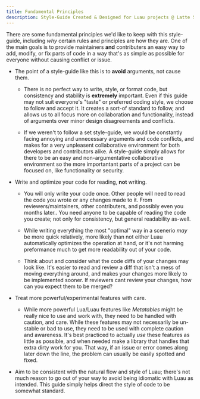 ```yaml
---
title: Fundamental Principles
description: Style-Guide Created & Designed for Luau projects @ Latte Softworks
---
```


There are some fundamental principles we'd like to keep with this style-guide, including *why* certain rules and principles are how they are. One of the main goals is to provide maintainers **and** contributers an easy way to add, modify, or fix parts of code in a way that's as simple as possible for everyone without causing conflict or issue.

- The point of a style-guide like this is to **avoid** arguments, not cause them.

    - There is no perfect way to write, style, or format code, but consistency and stability is **extremely** important. Even if this guide may not suit everyone's "taste" or preferred coding style, we choose to follow and accept it. It creates a sort-of standard to follow, and allows us to all focus more on collaboration and functionality, instead of arguments over minor design disagreements and conflicts.

    - If we weren't to follow a set style-guide, we would be constantly facing annoying and unnecessary arguments and code conflicts, and makes for a very unpleasent collaborative environment for both developers and contributors alike. A style-guide simply allows for there to be an easy and non-argumentative collaborative environment so the more importantant parts of a project can be focused on, like functionality or security.

- Write and optimize your code for reading, **not** writing.

    - You will only write your code once. Other people will need to read the code you wrote or any changes made to it. From reviewers/maintainers, other contributers, and possibly even you months later.. You need anyone to be capable of reading the code you create; not only for consistency, but general readability as-well.

    - While writing everything the most "optimal" way in a scenerio *may* be more quick relatively, more likely than not either Luau automatically optimizes the operation at hand, or it's not harming preformance much to get more readability out of your code.

    - Think about and consider what the code diffs of your changes may look like. It's easier to read and review a diff that isn't a mess of moving everything around, and makes your changes more likely to be implemented sooner. If reviewers cant review your changes, how can you expect them to be merged?

- Treat more powerful/experimental features with care.
    - While more powerful Lua/Luau features like *Metatables* might be really nice to use and work with, they need to be handled with caution, and care. While these features may not necessarily be un-stable or bad to use, they need to be used with complete caution and awareness. It's best practiced to actually *use* these features as little as possible, and when needed make a library that handles that extra dirty work for you. That way, if an issue or error comes along later down the line, the problem can usually be easily spotted and fixed.

- Aim to be consistent with the natural flow and style of Luau; there's not much reason to go out of your way to avoid being idiomatic with Luau as intended. This guide simply helps direct the style of code to be somewhat standard.
